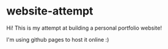 # website-attempt

Hi! This is my attempt at building a personal portfolio website!

I'm using github pages to host it online :)
